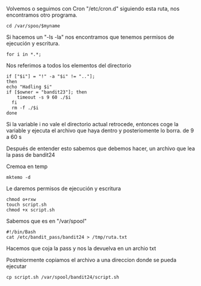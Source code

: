 Volvemos o seguimos con Cron "/etc/cron.d" siguiendo esta ruta, nos encontramos otro programa.

```
cd /var/spoo/$myname
```
Si hacemos un "-ls -la" nos encontramos que tenemos permisos de ejecución y escritura.

```
for i in *.*;
```
Nos referimos a todos los elementos del directorio
```
if ["$i"] = "!" -a "$i" != ".."];
then
echo "Hadling $i"
if [$owner = "bandit23"]; then
    timeout -s 9 60 ./$i
  fi
  rm -f ./$i
done
```
Si la variable i no vale el directorio actual retrocede, entonces coge la variable y ejecuta el archivo que haya dentro y posteriomente lo borra. de 9 a 60 s

Después de entender esto sabemos que debemos hacer, un archivo que lea la pass de bandit24

Cremoa en temp
```
mktemo -d
```
Le daremos permisos de ejecución y escritura
```
chmod o+rxw
touch script.sh
chmod +x script.sh
```
Sabemos que es en "/var/spool"

```
#!/bin/Bash
cat /etc/bandit_pass/bandit24 > /tmp/ruta.txt
```
Hacemos que coja la pass y nos la devuelva en un archio txt

Postreiormente copiamos el archivo a una direccion donde se pueda ejecutar

```
cp script.sh /var/spool/bandit24/script.sh
```

